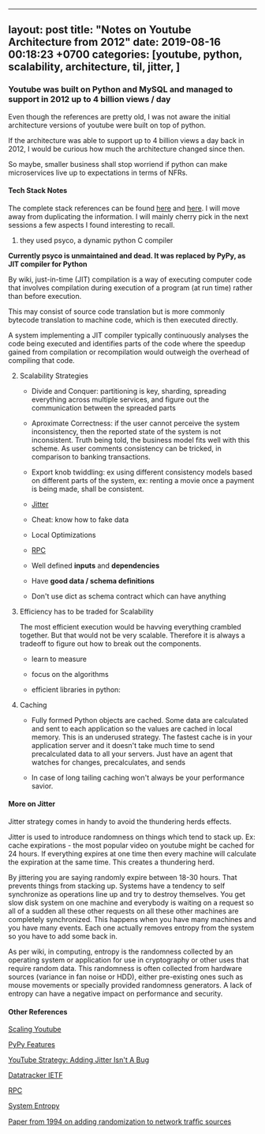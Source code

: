 
---
layout: post
title:  "Notes on Youtube Architecture from 2012"
date:   2019-08-16 00:18:23 +0700
categories: [youtube, python, scalability, architecture, til, jitter, ]
---

### Youtube was built on Python and MySQL and managed to support in 2012 up to 4 billion views / day

Even though the references are pretty old, I was not aware the initial architecture versions of youtube were built on top of python.

If the architecture was able to support up to 4 billion views a day back in 2012, I would be curious how much the architecture changed since then.

So maybe, smaller business shall stop worriend if python can make microservices live up to expectations in terms of NFRs.

#### Tech Stack Notes

The complete stack references can be found [here](http://highscalability.com/youtube-architecture) and [here](http://highscalability.com/blog/2012/3/26/7-years-of-youtube-scalability-lessons-in-30-minutes.html). I will move away from duplicating the information. I will mainly cherry pick in the next sessions a few aspects I found interesting to recall.

1. they used psyco, a dynamic python C compiler

**Currently psyco is unmaintained and dead. It was replaced by PyPy, as JIT compiler for Python**

By wiki, just-in-time (JIT) compilation is a way of executing computer code that involves compilation during execution of a program (at run time) rather than before execution.

This may consist of source code translation but is more commonly bytecode translation to machine code, which is then executed directly. 

A system implementing a JIT compiler typically continuously analyses the code being executed and identifies parts of the code where the speedup gained from compilation or recompilation would outweigh the overhead of compiling that code.


2. Scalability Strategies

    - Divide and Conquer: partitioning is key, sharding, spreading everything across multiple services, and figure out the communication between the spreaded parts 

    - Aproximate Correctness: if the user cannot perceive the system inconsistency, then the reported state of the system is not inconsistent. Truth being told, the business model fits well with this scheme. As user comments consistency can be tricked, in comparison to banking transactions.

    - Export knob twiddling: ex using different consistency models based on different parts of the system, ex: renting a movie once a payment is being made, shall be consistent. 

    - [Jitter](https://en.wikipedia.org/wiki/Jitter)

    - Cheat: know how to fake data

    - Local Optimizations

    - [RPC](https://www.tutorialspoint.com/remote-procedure-call-rpc)

    - Well defined **inputs** and **dependencies**

    - Have **good data / schema definitions**

    - Don't use dict as schema contract which can have anything

3. Efficiency has to be traded for Scalability

    The most efficient execution would be havving everything crambled together. But that would not be very scalable. Therefore it is always a tradeoff to figure out how to break out the components.

    - learn to measure

    - focus on the algorithms

    - efficient libraries in python: 
    
    
4. Caching
        
    - Fully formed Python objects are cached. Some data are calculated and sent to each application so the values are cached in local memory. This is an underused strategy. The fastest cache is in your application server and it doesn't take much time to send precalculated data to all your servers. Just have an agent that watches for changes, precalculates, and sends

    - In case of long tailing caching won't always be your performance savior.


#### More on Jitter

Jitter strategy comes in handy to avoid the thundering herds effects. 

Jitter is used to introduce randomness on things which tend to stack up. Ex: cache expirations - the most popular video on youtube might be cached for 24 hours. If everything expires at one time then every machine will calculate the expiration at the same time. This creates a thundering herd.

By jittering you are saying  randomly expire between 18-30 hours. That prevents things from stacking up. Systems have a tendency to self synchronize as operations line up and try to destroy themselves. You get slow disk system on one machine and everybody is waiting on a request so all of a sudden all these other requests on all these other machines are completely synchronized. This happens when you have many machines and you have many events. Each one actually removes entropy from the system so you have to add some back in. 

As per wiki, in computing, entropy is the randomness collected by an operating system or application for use in cryptography or other uses that require random data. This randomness is often collected from hardware sources (variance in fan noise or HDD), either pre-existing ones such as mouse movements or specially provided randomness generators. A lack of entropy can have a negative impact on performance and security. 



#### Other References

[Scaling Youtube](https://www.youtube.com/watch?v=G-lGCC4KKok&ab_channel=NextDayVideo)

[PyPy Features](https://www.pypy.org/features.html)

[YouTube Strategy: Adding Jitter Isn't A Bug](http://highscalability.com/blog/2012/4/17/youtube-strategy-adding-jitter-isnt-a-bug.html)

[Datatracker IETF](https://datatracker.ietf.org/)

[RPC](https://www.tutorialspoint.com/remote-procedure-call-rpc)

[System Entropy](https://socratic.org/questions/what-is-entropy-of-a-system)

[Paper from 1994 on adding randomization to network trafﬁc sources](http://ee.lbl.gov/papers/sync_94.pdf)





